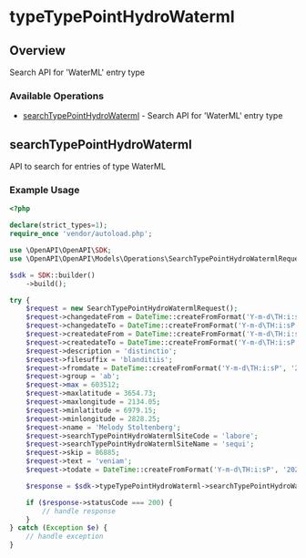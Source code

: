 # typeTypePointHydroWaterml

## Overview

Search API for 'WaterML' entry type

### Available Operations

* [searchTypePointHydroWaterml](#searchtypepointhydrowaterml) - Search API for 'WaterML' entry type

## searchTypePointHydroWaterml

API to search for entries of type WaterML

### Example Usage

```php
<?php

declare(strict_types=1);
require_once 'vendor/autoload.php';

use \OpenAPI\OpenAPI\SDK;
use \OpenAPI\OpenAPI\Models\Operations\SearchTypePointHydroWatermlRequest;

$sdk = SDK::builder()
    ->build();

try {
    $request = new SearchTypePointHydroWatermlRequest();
    $request->changedateFrom = DateTime::createFromFormat('Y-m-d\TH:i:sP', '2020-11-20T16:02:49.007Z');
    $request->changedateTo = DateTime::createFromFormat('Y-m-d\TH:i:sP', '2022-12-19T12:36:59.311Z');
    $request->createdateFrom = DateTime::createFromFormat('Y-m-d\TH:i:sP', '2020-11-27T16:31:45.176Z');
    $request->createdateTo = DateTime::createFromFormat('Y-m-d\TH:i:sP', '2022-09-10T08:29:20.302Z');
    $request->description = 'distinctio';
    $request->filesuffix = 'blanditiis';
    $request->fromdate = DateTime::createFromFormat('Y-m-d\TH:i:sP', '2022-11-11T00:09:42.792Z');
    $request->group = 'ab';
    $request->max = 603512;
    $request->maxlatitude = 3654.73;
    $request->maxlongitude = 2134.05;
    $request->minlatitude = 6979.15;
    $request->minlongitude = 2828.25;
    $request->name = 'Melody Stoltenberg';
    $request->searchTypePointHydroWatermlSiteCode = 'labore';
    $request->searchTypePointHydroWatermlSiteName = 'sequi';
    $request->skip = 86885;
    $request->text = 'veniam';
    $request->todate = DateTime::createFromFormat('Y-m-d\TH:i:sP', '2021-05-08T12:41:52.891Z');

    $response = $sdk->typeTypePointHydroWaterml->searchTypePointHydroWaterml($request);

    if ($response->statusCode === 200) {
        // handle response
    }
} catch (Exception $e) {
    // handle exception
}
```
